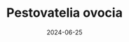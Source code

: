 ---
layout: layouts/non-en-hero-episode.njk
header: Posledný diel
date: "2024-06-25"
tv: "RTVS :2"
cta: Prehrať diel
logo: logo_DVOJKA_biele.svg
tags: skhero
title: Pestovatelia ovocia
datum: 25. 6. 2024
foto1024: boruvky_1024x768.jpg
foto1440: boruvky_1440x825.jpg
alt: Borůvky
link: https://www.rtvs.sk/televizia/archiv/14252
---
